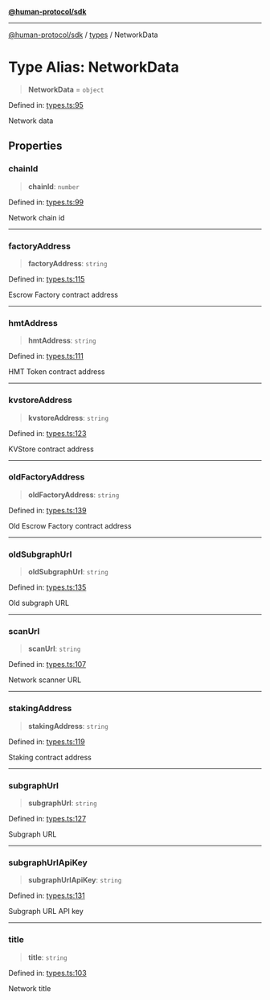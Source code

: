 [**@human-protocol/sdk**](../../README.md)

***

[@human-protocol/sdk](../../modules.md) / [types](../README.md) / NetworkData

# Type Alias: NetworkData

> **NetworkData** = `object`

Defined in: [types.ts:95](https://github.com/humanprotocol/human-protocol/blob/4f9f4810c9c1a654191936e19a0b74f958029c9b/packages/sdk/typescript/human-protocol-sdk/src/types.ts#L95)

Network data

## Properties

### chainId

> **chainId**: `number`

Defined in: [types.ts:99](https://github.com/humanprotocol/human-protocol/blob/4f9f4810c9c1a654191936e19a0b74f958029c9b/packages/sdk/typescript/human-protocol-sdk/src/types.ts#L99)

Network chain id

***

### factoryAddress

> **factoryAddress**: `string`

Defined in: [types.ts:115](https://github.com/humanprotocol/human-protocol/blob/4f9f4810c9c1a654191936e19a0b74f958029c9b/packages/sdk/typescript/human-protocol-sdk/src/types.ts#L115)

Escrow Factory contract address

***

### hmtAddress

> **hmtAddress**: `string`

Defined in: [types.ts:111](https://github.com/humanprotocol/human-protocol/blob/4f9f4810c9c1a654191936e19a0b74f958029c9b/packages/sdk/typescript/human-protocol-sdk/src/types.ts#L111)

HMT Token contract address

***

### kvstoreAddress

> **kvstoreAddress**: `string`

Defined in: [types.ts:123](https://github.com/humanprotocol/human-protocol/blob/4f9f4810c9c1a654191936e19a0b74f958029c9b/packages/sdk/typescript/human-protocol-sdk/src/types.ts#L123)

KVStore contract address

***

### oldFactoryAddress

> **oldFactoryAddress**: `string`

Defined in: [types.ts:139](https://github.com/humanprotocol/human-protocol/blob/4f9f4810c9c1a654191936e19a0b74f958029c9b/packages/sdk/typescript/human-protocol-sdk/src/types.ts#L139)

Old Escrow Factory contract address

***

### oldSubgraphUrl

> **oldSubgraphUrl**: `string`

Defined in: [types.ts:135](https://github.com/humanprotocol/human-protocol/blob/4f9f4810c9c1a654191936e19a0b74f958029c9b/packages/sdk/typescript/human-protocol-sdk/src/types.ts#L135)

Old subgraph URL

***

### scanUrl

> **scanUrl**: `string`

Defined in: [types.ts:107](https://github.com/humanprotocol/human-protocol/blob/4f9f4810c9c1a654191936e19a0b74f958029c9b/packages/sdk/typescript/human-protocol-sdk/src/types.ts#L107)

Network scanner URL

***

### stakingAddress

> **stakingAddress**: `string`

Defined in: [types.ts:119](https://github.com/humanprotocol/human-protocol/blob/4f9f4810c9c1a654191936e19a0b74f958029c9b/packages/sdk/typescript/human-protocol-sdk/src/types.ts#L119)

Staking contract address

***

### subgraphUrl

> **subgraphUrl**: `string`

Defined in: [types.ts:127](https://github.com/humanprotocol/human-protocol/blob/4f9f4810c9c1a654191936e19a0b74f958029c9b/packages/sdk/typescript/human-protocol-sdk/src/types.ts#L127)

Subgraph URL

***

### subgraphUrlApiKey

> **subgraphUrlApiKey**: `string`

Defined in: [types.ts:131](https://github.com/humanprotocol/human-protocol/blob/4f9f4810c9c1a654191936e19a0b74f958029c9b/packages/sdk/typescript/human-protocol-sdk/src/types.ts#L131)

Subgraph URL API key

***

### title

> **title**: `string`

Defined in: [types.ts:103](https://github.com/humanprotocol/human-protocol/blob/4f9f4810c9c1a654191936e19a0b74f958029c9b/packages/sdk/typescript/human-protocol-sdk/src/types.ts#L103)

Network title
